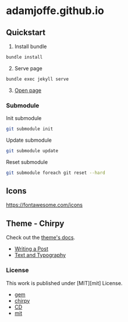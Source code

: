 # adamjoffe.github.io

## Quickstart

1. Install bundle

```sh
bundle install
```

2. Serve page

```sh
bundle exec jekyll serve
```

3. [Open page](http://localhost:4000)

### Submodule

Init submodule

```sh
git submodule init
```

Update submodule

```sh
git submodule update
```

Reset submodule

```sh
git submodule foreach git reset --hard
```

## Icons

https://fontawesome.com/icons

## Theme - Chirpy

Check out the [theme's docs](https://github.com/cotes2020/jekyll-theme-chirpy/wiki).

* [Writing a Post](assets/img/favicons/mstile-150x150.png)
* [Text and Typography](https://chirpy.cotes.page/posts/text-and-typography/)

### License

This work is published under \[MIT]\[mit] License.

* [gem](https://rubygems.org/gems/jekyll-theme-chirpy)
* [chirpy](https://github.com/cotes2020/jekyll-theme-chirpy/)
* [CD](https://en.wikipedia.org/wiki/Continuous_deployment)
* [mit](https://github.com/cotes2020/chirpy-starter/blob/master/LICENSE)
